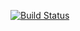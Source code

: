 [![Build Status](https://travis-ci.org/rubyscraping/product-info.svg)](https://travis-ci.org/rubyscraping/product-info)
